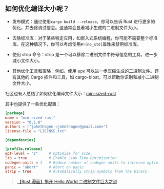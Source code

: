 

## 如何优化编译大小呢？

* 发布模式：通过使用`cargo build --release`，你可以告诉 Rust 进行更多的优化，并去除调试信息。这通常会显著减小生成的二进制文件大小。

* 去除标准库：对于某些特定应用，如嵌入式系统编程，你可能不需要整个标准库。在这种情况下，你可以考虑使用`#![no_std]`属性来禁用标准库。

* 使用 strip 命令：strip 是一个可以移除二进制文件中符号信息的工具，进一步减小文件大小。

* 其他优化工具和策略：例如，使用 upx 可以进一步压缩生成的二进制文件。还有其他的 Cargo 插件和工具，如 cargo-bloat，可以帮助你识别和减小二进制文件大小。

社区也有人总结了如何优化编译文件大小：[min-sized-rust](https://github.com/johnthagen/min-sized-rust)

其中也提供了一些优化配置：
```toml
[package]
name = "min-sized-rust"
version = "0.1.0"
authors = ["johnthagen <johnthagen@gmail.com>"]
license-file = "LICENSE.txt"

[dependencies]

[profile.release]
opt-level = "z"     # Optimize for size.
lto = true          # Enable Link Time Optimization
codegen-units = 1   # Reduce number of codegen units to increase optimizations.
panic = "abort"     # Abort on panic
strip = true        # Automatically strip symbols from the binary.
```

> [【Rust 漫画】揭开 Hello World 二进制文件巨大之谜
](https://mp.weixin.qq.com/s/SsNzf9_8MyyP4oeHsZrauQ)
